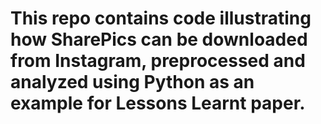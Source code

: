 # This repo contains code illustrating how SharePics can be downloaded from Instagram, preprocessed and analyzed using Python as an example for Lessons Learnt paper.
